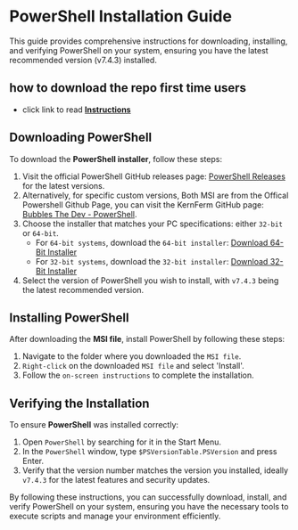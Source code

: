 # PowerShell Installation Guide

This guide provides comprehensive instructions for downloading, installing, and verifying PowerShell on your system, ensuring you have the latest recommended version (v7.4.3) installed.

## how to download the repo first time users

  - click link to read [**Instructions**](https://www.fnbubbles420.org/Instructions-On-How-To-Download-Repo)

## Downloading PowerShell

To download the **PowerShell installer**, follow these steps:

1. Visit the official PowerShell GitHub releases page: [PowerShell Releases](https://github.com/PowerShell/PowerShell/releases) for the latest versions.
2. Alternatively, for specific custom versions, Both MSI are from the Offical Powershell Github Page, you can visit the KernFerm GitHub page: [Bubbles The Dev - PowerShell](https://github.com/KernFerm/PowerShell).
3. Choose the installer that matches your PC specifications: either `32-bit` or `64-bit`.
    - For `64-bit systems`, download the `64-bit installer`: [Download 64-Bit Installer](https://github.com/PowerShell/PowerShell/releases/download/v7.4.3/PowerShell-7.4.3-win-x64.msi)
    - For `32-bit systems`, download the `32-bit installer`: [Download 32-Bit Installer](https://github.com/PowerShell/PowerShell/releases/download/v7.4.3/PowerShell-7.4.3-win-x86.msi)
4. Select the version of PowerShell you wish to install, with `v7.4.3` being the latest recommended version.

## Installing PowerShell

After downloading the **MSI file**, install PowerShell by following these steps:

1. Navigate to the folder where you downloaded the `MSI file`.
2. `Right-click` on the downloaded `MSI file` and select 'Install'.
3. Follow the `on-screen instructions` to complete the installation.

## Verifying the Installation

To ensure **PowerShell** was installed correctly:

1. Open `PowerShell` by searching for it in the Start Menu.
2. In the `PowerShell` window, type `$PSVersionTable.PSVersion` and press Enter.
3. Verify that the version number matches the version you installed, ideally `v7.4.3` for the latest features and security updates.

By following these instructions, you can successfully download, install, and verify PowerShell on your system, ensuring you have the necessary tools to execute scripts and manage your environment efficiently.


